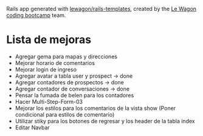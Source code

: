 Rails app generated with [lewagon/rails-templates](https://github.com/lewagon/rails-templates), created by the [Le Wagon coding bootcamp](https://www.lewagon.com) team.

# Lista de mejoras

+ Agregar gema para mapas y direcciones
+ Mejorar horario de comentarios
+ Mejorar login de ingreso
+ Agregar avatar a tabla user y prospect -> done
+ Agregar contadores de prospectos -> done
+ Agregar contador de conversaciones -> done
+ Pensar la fumada de belen para los contadores
+ Hacer Multi-Step-Form-03
+ Mejorar los estilos para los comentarios de la vista show (Poner condicional para estilos de comentario)
+ Utilizar stiky para los botones de regresar y los header de la tabla index
+ Editar Navbar
